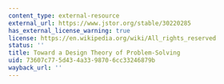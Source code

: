 ```yaml
---
content_type: external-resource
external_url: https://www.jstor.org/stable/30220285
has_external_license_warning: true
license: https://en.wikipedia.org/wiki/All_rights_reserved
status: ''
title: Toward a Design Theory of Problem-Solving
uid: 73607c77-5d43-4a33-9870-6cc33246879b
wayback_url: ''
---
```

